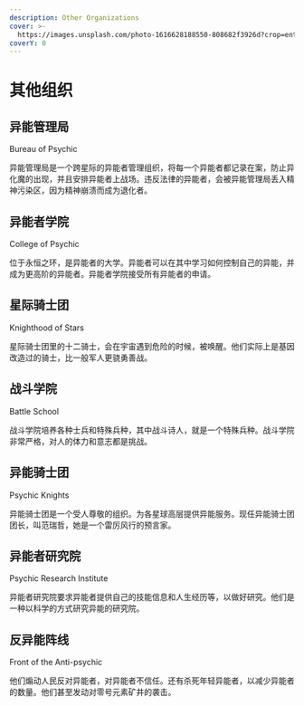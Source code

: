```yaml
---
description: Other Organizations
cover: >-
  https://images.unsplash.com/photo-1616628188550-808682f3926d?crop=entropy&cs=srgb&fm=jpg&ixid=MnwxOTcwMjR8MHwxfHNlYXJjaHw3fHxvcmdhbml6ZXxlbnwwfHx8fDE2NDk1ODY5Mjg&ixlib=rb-1.2.1&q=85
coverY: 0
---
```


# 其他组织

## 异能管理局&#x20;

Bureau of Psychic

异能管理局是一个跨星际的异能者管理组织，将每一个异能者都记录在案，防止异化魔的出现，并且安排异能者上战场。违反法律的异能者，会被异能管理局丢入精神污染区，因为精神崩溃而成为退化者。

## 异能者学院&#x20;

College of Psychic

位于永恒之环，是异能者的大学。异能者可以在其中学习如何控制自己的异能，并成为更高阶的异能者。异能者学院接受所有异能者的申请。

## 星际骑士团&#x20;

Knighthood of Stars

星际骑士团里的十二骑士，会在宇宙遇到危险的时候，被唤醒。他们实际上是基因改造过的骑士，比一般军人更骁勇善战。

## 战斗学院&#x20;

Battle School

战斗学院培养各种士兵和特殊兵种，其中战斗诗人，就是一个特殊兵种。战斗学院非常严格，对人的体力和意志都是挑战。

## 异能骑士团&#x20;

Psychic Knights

异能骑士团是一个受人尊敬的组织。为各星球高层提供异能服务。现任异能骑士团团长，叫范瑞哲，她是一个雷厉风行的预言家。

## 异能者研究院&#x20;

Psychic Research Institute

异能者研究院要求异能者提供自己的技能信息和人生经历等，以做好研究。他们是一种以科学的方式研究异能的研究院。

## 反异能阵线&#x20;

Front of the Anti-psychic

他们煽动人民反对异能者，对异能者不信任。还有杀死年轻异能者，以减少异能者的数量。他们甚至发动对零号元素矿井的袭击。
